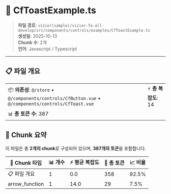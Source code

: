 # 📄 CfToastExample.ts

> **파일 경로**: `vizier(sample)/vizier-fe-all-develop/src/components/controls/examples/CfToastExample.ts`  
> **생성일**: 2025-10-13  
> **Chunk 수**: 2개  
> **언어**: Javascript / Typescript
---


## 📋 파일 개요

| | |
|--|--|
| 📦 **의존성**: `@/store` • `@/components/controls/CfButton.vue` • `@/components/controls/CfToast.vue` | ⚡ **총 복잡도**: 14 |
| 📊 **총 토큰 수**: 387 |  |






## 🧩 Chunk 요약

이 파일은 총 **2개의 chunk**로 구성되어 있으며, **387개의 토큰**을 포함합니다.

| 🧩 Chunk 타입 | 📊 개수 | ⚡ 평균 복잡도 | 📝 총 토큰 | 📈 비율 |
|---------------|--------|-------------|----------|--------|
| 📋 파일 개요 | 1 | 0.0 | 358 | 92.5% |
| arrow_function | 1 | 14.0 | 29 | 7.5% |

